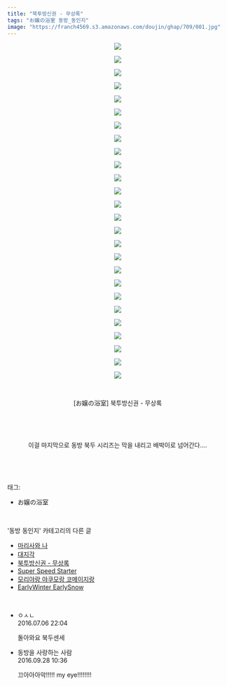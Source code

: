 ```yaml
---
title: "북투방신권 - 무상록"
tags: "お嬢の浴室 동방_동인지"
image: "https://franch4569.s3.amazonaws.com/doujin/ghap/709/001.jpg"
---
```

<div class="article">
<p style="text-align: center; clear: none; float: none;"><img src="{{ site.imgserver2 }}/ghap/709/001.jpg"/></p>
<p style="text-align: center; clear: none; float: none;"><img src="{{ site.imgserver2 }}/ghap/709/002.jpg"/></p>
<p style="text-align: center; clear: none; float: none;"><img src="{{ site.imgserver2 }}/ghap/709/003.jpg"/></p>
<p style="text-align: center; clear: none; float: none;"><img src="{{ site.imgserver2 }}/ghap/709/004.jpg"/></p>
<p style="text-align: center; clear: none; float: none;"><img src="{{ site.imgserver2 }}/ghap/709/005.jpg"/></p>
<p style="text-align: center; clear: none; float: none;"><img src="{{ site.imgserver2 }}/ghap/709/006.jpg"/></p>
<p style="text-align: center; clear: none; float: none;"><img src="{{ site.imgserver2 }}/ghap/709/007.jpg"/></p>
<p style="text-align: center; clear: none; float: none;"><img src="{{ site.imgserver2 }}/ghap/709/008.jpg"/></p>
<p style="text-align: center; clear: none; float: none;"><img src="{{ site.imgserver2 }}/ghap/709/009.jpg"/></p>
<p style="text-align: center; clear: none; float: none;"><img src="{{ site.imgserver2 }}/ghap/709/010.jpg"/></p>
<p style="text-align: center; clear: none; float: none;"><img src="{{ site.imgserver2 }}/ghap/709/011.jpg"/></p>
<p style="text-align: center; clear: none; float: none;"><img src="{{ site.imgserver2 }}/ghap/709/012.jpg"/></p>
<p style="text-align: center; clear: none; float: none;"><img src="{{ site.imgserver2 }}/ghap/709/013.jpg"/></p>
<p style="text-align: center; clear: none; float: none;"><img src="{{ site.imgserver2 }}/ghap/709/014.jpg"/></p>
<p style="text-align: center; clear: none; float: none;"><img src="{{ site.imgserver2 }}/ghap/709/015.jpg"/></p>
<p style="text-align: center; clear: none; float: none;"><img src="{{ site.imgserver2 }}/ghap/709/016.jpg"/></p>
<p style="text-align: center; clear: none; float: none;"><img src="{{ site.imgserver2 }}/ghap/709/017.jpg"/></p>
<p style="text-align: center; clear: none; float: none;"><img src="{{ site.imgserver2 }}/ghap/709/018.jpg"/></p>
<p style="text-align: center; clear: none; float: none;"><img src="{{ site.imgserver2 }}/ghap/709/019.jpg"/></p>
<p style="text-align: center; clear: none; float: none;"><img src="{{ site.imgserver2 }}/ghap/709/020.jpg"/></p>
<p style="text-align: center; clear: none; float: none;"><img src="{{ site.imgserver2 }}/ghap/709/021.jpg"/></p>
<p style="text-align: center; clear: none; float: none;"><img src="{{ site.imgserver2 }}/ghap/709/022.jpg"/></p>
<p style="text-align: center; clear: none; float: none;"><img src="{{ site.imgserver2 }}/ghap/709/023.jpg"/></p>
<p style="text-align: center; clear: none; float: none;"><img src="{{ site.imgserver2 }}/ghap/709/024.jpg"/></p>
<p style="text-align: center; clear: none; float: none;"><img src="{{ site.imgserver2 }}/ghap/709/025.jpg"/></p>
<p style="text-align: center; clear: none; float: none;"><img src="{{ site.imgserver2 }}/ghap/709/026.jpg"/></p>
<p style="text-align: center; clear: none; float: none;"><br/></p>
<p style="text-align: center; clear: none; float: none;">[お嬢の浴室] 북투방신권 - 무상록</p>
<p style="text-align: center; clear: none; float: none;"><br/></p>
<p style="text-align: center; clear: none; float: none;"><br/></p>
<p style="text-align: center; clear: none; float: none;">이걸 마지막으로 동방 북두 시리즈는 막을 내리고 배박이로 넘어간다....</p>
<p><br/></p>
</div><br/>
<div class="tagTrail">
<p>태그: </p>
<ul>
<li>お嬢の浴室</li>
</ul>
</div><br/>
<div class="another">
<p>'동방 동인지' 카테고리의 다른 글</p>
<ul>
<li><a href="/ghap_711">마리사와 나</a></li>
<li><a href="/ghap_710">대지각</a></li>
<li><a href="/ghap_709">북투방신권 - 무상록</a></li>
<li><a href="/ghap_708">Super Speed Starter</a></li>
<li><a href="/ghap_707">모리야랑 야쿠모랑 코메이지랑</a></li>
<li><a href="/ghap_706">EarlyWinter EarlySnow</a></li>
</ul>
</div><br/>
<div class="cb_module cb_fluid">
<div class="cb_wrt cb_profile">
<div class="comment">
<ul>
<li class="cb_thumb_off" id="comment14749969">
<div class="cb_comment_area">
<div class="cb_info_area">
<div class="cb_section">
<span class="cb_nick_name">ㅇㅅㄴ</span>
</div>
<div class="cb_section">
<span class="cb_date">2016.07.06 22:04 </span>
</div>
</div>
<div class="cb_dsc_comment">
<p class="cb_dsc">
											돌아와요 북두센세
										</p>
</div>
</div></li>
<li class="cb_thumb_off" id="comment14815414">
<div class="cb_comment_area">
<div class="cb_info_area">
<div class="cb_section">
<span class="cb_nick_name">동방을 사랑하는 사람</span>
</div>
<div class="cb_section">
<span class="cb_date">2016.09.28 10:36 </span>
</div>
</div>
<div class="cb_dsc_comment">
<p class="cb_dsc">
											끄아아아악!!!!! my eye!!!!!!!!
										</p>
</div>
</div></li>
</ul>
</div>
</div><!-- commentList close -->
</div><br/>
